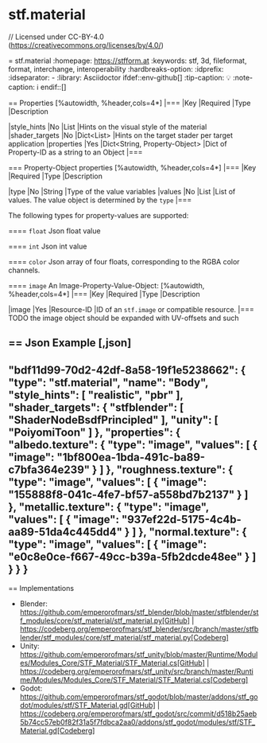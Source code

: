 # stf.material
// Licensed under CC-BY-4.0 (<https://creativecommons.org/licenses/by/4.0/>)

= stf.material
:homepage: https://stfform.at
:keywords: stf, 3d, fileformat, format, interchange, interoperability
:hardbreaks-option:
:idprefix:
:idseparator: -
:library: Asciidoctor
ifdef::env-github[]
:tip-caption: :bulb:
:note-caption: :information_source:
endif::[]

== Properties
[%autowidth, %header,cols=4*]
|===
|Key |Required |Type |Description

|style_hints |No |List<String> |Hints on the visual style of the material
|shader_targets |No |Dict<List<String>> |Hints on the target stader per target application
|properties |Yes |Dict<String, Property-Object> |Dict of Property-ID as a string to an Object
|===

=== Property-Object properties
[%autowidth, %header,cols=4*]
|===
|Key |Required |Type |Description

|type |No |String |Type of the value variables
|values |No |List<Value-Variable> |List of values. The value object is determined by the `type`
|===

The following types for property-values are supported:

==== `float`
Json float value

==== `int`
Json int value

==== `color`
Json array of four floats, corresponding to the RGBA color channels.

==== `image`
An Image-Property-Value-Object:
[%autowidth, %header,cols=4*]
|===
|Key |Required |Type |Description

|image |Yes |Resource-ID |ID of an `stf.image` or compatible resource.
|===
TODO the image object should be expanded with UV-offsets and such


== Json Example
[,json]
----
"bdf11d99-70d2-42df-8a58-19f1e5238662": {
	"type": "stf.material",
	"name": "Body",
	"style_hints": [
		"realistic",
		"pbr"
	],
	"shader_targets": {
		"stfblender": [
			"ShaderNodeBsdfPrincipled"
		],
		"unity": [
			"PoiyomiToon"
		]
	},
	"properties": {
		"albedo.texture": {
			"type": "image",
			"values": [
				{
					"image": "1bf800ea-1bda-491c-ba89-c7bfa364e239"
				}
			]
		},
		"roughness.texture": {
			"type": "image",
			"values": [
				{
					"image": "155888f8-041c-4fe7-bf57-a558bd7b2137"
				}
			]
		},
		"metallic.texture": {
			"type": "image",
			"values": [
				{
					"image": "937ef22d-5175-4c4b-aa89-51da4c445dd4"
				}
			]
		},
		"normal.texture": {
			"type": "image",
			"values": [
				{
					"image": "e0c8e0ce-f667-49cc-b39a-5fb2dcde48ee"
				}
			]
		}
	}
}
----

== Implementations
* Blender: https://github.com/emperorofmars/stf_blender/blob/master/stfblender/stf_modules/core/stf_material/stf_material.py[GitHub] | https://codeberg.org/emperorofmars/stf_blender/src/branch/master/stfblender/stf_modules/core/stf_material/stf_material.py[Codeberg]
* Unity: https://github.com/emperorofmars/stf_unity/blob/master/Runtime/Modules/Modules_Core/STF_Material/STF_Material.cs[GitHub] | https://codeberg.org/emperorofmars/stf_unity/src/branch/master/Runtime/Modules/Modules_Core/STF_Material/STF_Material.cs[Codeberg]
* Godot: https://github.com/emperorofmars/stf_godot/blob/master/addons/stf_godot/modules/stf/STF_Material.gd[GitHub] | https://codeberg.org/emperorofmars/stf_godot/src/commit/d518b25aeb5b74cc57eb0f82f31a5f7fdbca2aa0/addons/stf_godot/modules/stf/STF_Material.gd[Codeberg]
